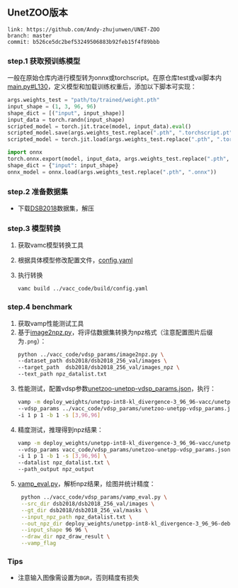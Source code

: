 ## UnetZOO版本

```
link: https://github.com/Andy-zhujunwen/UNET-ZOO
branch: master
commit: b526ce5dc2bef53249506883b92feb15f4f89bbb
```

### step.1 获取预训练模型

一般在原始仓库内进行模型转为onnx或torchscript。在原仓库test或val脚本内[main.py#L130](https://github.com/Andy-zhujunwen/UNET-ZOO/blob/master/main.py#L130)，定义模型和加载训练权重后，添加以下脚本可实现：

```python
args.weights_test = "path/to/trained/weight.pth"
input_shape = (1, 3, 96, 96)
shape_dict = [("input", input_shape)]
input_data = torch.randn(input_shape)
scripted_model = torch.jit.trace(model, input_data).eval()
scripted_model.save(args.weights_test.replace(".pth", ".torchscript.pt"))
scripted_model = torch.jit.load(args.weights_test.replace(".pth", ".torchscript.pt"))

import onnx
torch.onnx.export(model, input_data, args.weights_test.replace(".pth", ".onnx"), input_names=["input"], output_names=["output"], opset_version=11)
shape_dict = {"input": input_shape}
onnx_model = onnx.load(args.weights_test.replace(".pth", ".onnx"))
```


### step.2 准备数据集
- 下载[DSB2018](https://github.com/sunalbert/DSB2018)数据集，解压


### step.3 模型转换
1. 获取vamc模型转换工具
2. 根据具体模型修改配置文件，[config.yaml](../vacc_code/build/config.yaml)
3. 执行转换

   ```bash
   vamc build ../vacc_code/build/config.yaml
   ```

### step.4 benchmark
1. 获取vamp性能测试工具
2. 基于[image2npz.py](../../common/utils/image2npz.py)，将评估数据集转换为npz格式（注意配置图片后缀为`.png`）：
    ```bash
    python ../vacc_code/vdsp_params/image2npz.py \
    --dataset_path dsb2018/dsb2018_256_val/images \
    --target_path  dsb2018/dsb2018_256_val/images_npz \
    --text_path npz_datalist.txt
    ```
3. 性能测试，配置vdsp参数[unetzoo-unetpp-vdsp_params.json](../vacc_code/vdsp_params/unetzoo-unetpp-vdsp_params.json)，执行：
    ```bash
    vamp -m deploy_weights/unetpp-int8-kl_divergence-3_96_96-vacc/unetpp \
    --vdsp_params ../vacc_code/vdsp_params/unetzoo-unetpp-vdsp_params.json \
    -i 1 p 1 -b 1 -s [3,96,96]
    ```
4. 精度测试，推理得到npz结果：
    ```bash
    vamp -m deploy_weights/unetpp-int8-kl_divergence-3_96_96-vacc/unetpp \
    --vdsp_params vacc_code/vdsp_params/unetzoo-unetpp-vdsp_params.json \
    -i 1 p 1 -b 1 -s [3,96,96] \
    --datalist npz_datalist.txt \
    --path_output npz_output
    ```
5. [vamp_eval.py](../vacc_code/vdsp_params/vamp_eval.py)，解析npz结果，绘图并统计精度：
   ```bash
    python ../vacc_code/vdsp_params/vamp_eval.py \
    --src_dir dsb2018/dsb2018_256_val/images \
    --gt_dir dsb2018/dsb2018_256_val/masks \
    --input_npz_path npz_datalist.txt \
    --out_npz_dir deploy_weights/unetpp-int8-kl_divergence-3_96_96-debug-result \
    --input_shape 96 96 \
    --draw_dir npz_draw_result \
    --vamp_flag
   ```


### Tips

- 注意输入图像需设置为`BGR`，否则精度有损失